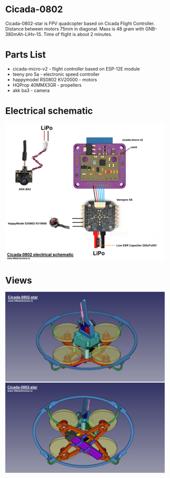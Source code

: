 # Cicada-0802

Cicada-0802-star is FPV quadcopter based on Cicada Flight Controller. Distance between motors 75mm in diagonal. Mass is 48 gram with GNB-380mAh-LiHv-1S. Time of flight is about 2 minutes.


# Parts List
- cicada-micro-v2 - flight controller based on ESP-12E module
- teeny pro 5a - electronic speed controller
- happymodel RS0802 KV20000 - motors
- HQProp 40MMX3GR  - propellers
- akk ba3 - camera


# Electrical schematic
![electrical schematic](cicada-0802-electrical-schematic.png)

# Views
![view1](cicada-0802-star-view1.png)
![view2](cicada-0802-star-view2.png)